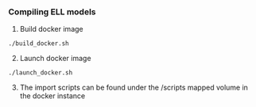 ### Compiling ELL models

1. Build docker image
```
./build_docker.sh
```

2. Launch docker image
```
./launch_docker.sh
```

3. The import scripts can be found under the /scripts mapped volume in the docker instance

